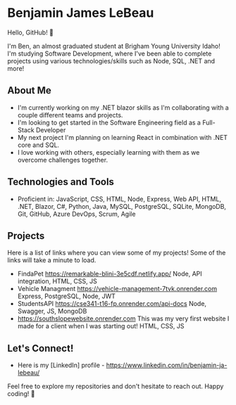 # Benjamin James LeBeau

Hello, GitHub! 👋

I'm Ben, an almost graduated student at Brigham Young University Idaho! I'm studying Software Development, where I've been able to complete projects using various technologies/skills such as Node, SQL, .NET and more!

## About Me

- I'm currently working on my .NET blazor skills as I'm collaborating with a couple different teams and projects.
- I'm looking to get started in the Software Engineering field as a Full-Stack Developer
- My next project I'm planning on learning React in combination with .NET core and SQL.
- I love working with others, especially learning with them as we overcome challenges together.

## Technologies and Tools

- Proficient in: JavaScript, CSS, HTML, Node, Express, Web API, HTML, .NET, Blazor, C#, Python, Java, MySQL, PostgreSQL, SQLite, MongoDB, Git, GitHub, Azure DevOps, Scrum, Agile

## Projects
Here is a list of links where you can view some of my projects! Some of the links will take a minute to load.
- FindaPet https://remarkable-blini-3e5cdf.netlify.app/ Node, API integration, HTML, CSS, JS
- Vehicle Managment https://vehicle-management-7tvk.onrender.com Express, PostgreSQL, Node, JWT
- StudentsAPI https://cse341-t16-fp.onrender.com/api-docs Node, Swagger, JS, MongoDB
- https://southslopewebsite.onrender.com This was my very first website I made for a client when I was starting out! HTML, CSS, JS

## Let's Connect!

- Here is my [LinkedIn] profile - https://www.linkedin.com/in/benjamin-ja-lebeau/

Feel free to explore my repositories and don't hesitate to reach out. Happy coding! 🚀

